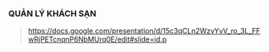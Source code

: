 ### QUẢN LÝ KHÁCH SẠN 
> https://docs.google.com/presentation/d/15c3qCLn2WzvYvV_ro_3L_FFwRjPETcnqnP6NbMUrq0E/edit#slide=id.p

